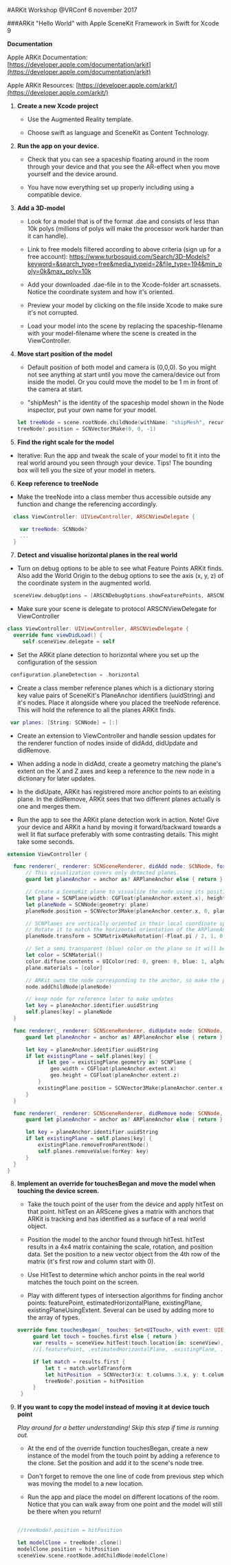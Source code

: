 #ARKit Workshop @VRConf 6 november 2017

###ARKit "Hello World" with Apple SceneKit Framework in Swift for Xcode 9


**Documentation**

Apple ARKit Documentation:  [https://developer.apple.com/documentation/arkit](https://developer.apple.com/documentation/arkit)

Apple ARKit Resources:
[https://developer.apple.com/arkit/](https://developer.apple.com/arkit/)

1. **Create a new Xcode project**

    * Use the Augmented Reality template.

    * Choose swift as language and SceneKit as Content Technology.

2. **Run the app on your device.**

   * Check that you can see a spaceship floating around in the room through your device and that you see the AR-effect when you move yourself and the device around.

   * You have now everything set up properly including using a compatible device.

3. **Add a 3D-model**

   * Look for a model that is of the format .dae and consists of less than 10k polys (millions of polys will make the processor work harder than it can handle).

   * Link to free models filtered according to above criteria (sign up for a free account):
   https://www.turbosquid.com/Search/3D-Models?keyword=&search_type=free&media_typeid=2&file_type=194&min_poly=0k&max_poly=10k

   * Add your downloaded .dae-file in to the Xcode-folder art.scnassets. Notice the coordinate system and how it's oriented.

   * Preview your model by clicking on the file inside Xcode to make sure it's not corrupted.

   * Load your model into the scene by replacing the spaceship-filename with your model-filename where the scene is created in the ViewController.

4. **Move start position of the model**

   * Default position of both model and camera is (0,0,0). So you might not see anything at start until you move the camera/device out from inside the model. Or you could move the model to be 1 m in front of the camera at start.

   * "shipMesh" is the identity of the spaceship model shown in the Node inspector, put your own name for your model.

   ``` swift
   let treeNode = scene.rootNode.childNode(withName: "shipMesh", recursively: true)
   treeNode?.position = SCNVector3Make(0, 0, -1)
   ```

5. **Find the right scale for the model**

  * Iterative: Run the app and tweak the scale of your model to fit it into the real world around you seen through your device. Tips! The bounding box will tell you the size of your model in meters.

6. **Keep reference to treeNode**

  * Make the treeNode into a class member thus accessible outside any function and change the referencing accordingly.

  ``` swift
    class ViewController: UIViewController, ARSCNViewDelegate {

      var treeNode: SCNNode?
      ...
    }
  ```

7. **Detect and visualise horizontal planes in the real world**

  * Turn on debug options to be able to see what Feature Points ARKit finds. Also add the World Origin to the debug options to see the axis (x, y, z) of the coordinate system in the augmented world.

  ``` swift
    sceneView.debugOptions = [ARSCNDebugOptions.showFeaturePoints, ARSCNDebugOptions.showWorldOrigin]
  ```

   * Make sure your scene is delegate to protocol ARSCNViewDelegate for ViewController

   ``` swift
   class ViewController: UIViewController, ARSCNViewDelegate {
     override func viewDidLoad() {
        self.sceneView.delegate = self
   ```

   * Set the ARKit plane detection to horizontal where you set up the configuration of the session
   ``` swift
    configuration.planeDetection = .horizontal
  ```

   * Create a class member reference planes which is a dictionary storing key value pairs of SceneKit's PlaneAnchor identifiers (uuidString) and it's nodes. Place it alongside where you placed the treeNode reference. This will hold the reference to all the planes ARKit finds.

   ``` swift
    var planes: [String: SCNNode] = [:]
   ```

   * Create an extension to ViewController and handle session updates for the renderer function of nodes inside of didAdd, didUpdate and didRemove.

   * When adding a node in didAdd, create a geometry matching the plane's extent on the X and Z axes and keep a reference to the new node in a dictionary for later updates.

   * In the didUpate, ARKit has registrered more anchor points to an existing plane. In the didRemove, ARKit sees that two different planes actually is one and merges them.

   * Run the app to see the ARKit plane detection work in action. Note! Give your device and ARKit a hand by moving it forward/backward towards a well lit flat surface preferably with some contrasting details. This might take some seconds.

   ``` swift
   extension ViewController {

     func renderer(_ renderer: SCNSceneRenderer, didAdd node: SCNNode, for anchor: ARAnchor) {
         // This visualization covers only detected planes.
         guard let planeAnchor = anchor as? ARPlaneAnchor else { return }

         // Create a SceneKit plane to visualize the node using its position and extent.
         let plane = SCNPlane(width: CGFloat(planeAnchor.extent.x), height: CGFloat(planeAnchor.extent.z))
         let planeNode = SCNNode(geometry: plane)
         planeNode.position = SCNVector3Make(planeAnchor.center.x, 0, planeAnchor.center.z)

         // SCNPlanes are vertically oriented in their local coordinate space.
         // Rotate it to match the horizontal orientation of the ARPlaneAnchor.
         planeNode.transform = SCNMatrix4MakeRotation(-Float.pi / 2, 1, 0, 0)

         // Set a semi transparent (blue) color on the plane so it will be visible to the eye.
         let color = SCNMaterial()
         color.diffuse.contents = UIColor(red: 0, green: 0, blue: 1, alpha: 0.4)
         plane.materials = [color]

         // ARKit owns the node corresponding to the anchor, so make the plane a child node.
         node.addChildNode(planeNode)

         // keep node for reference later to make updates
         let key = planeAnchor.identifier.uuidString
         self.planes[key] = planeNode
     }

     func renderer(_ renderer: SCNSceneRenderer, didUpdate node: SCNNode, for anchor: ARAnchor) {
         guard let planeAnchor = anchor as? ARPlaneAnchor else { return }

         let key = planeAnchor.identifier.uuidString
         if let existingPlane = self.planes[key] {
             if let geo = existingPlane.geometry as? SCNPlane {
                 geo.width = CGFloat(planeAnchor.extent.x)
                 geo.height = CGFloat(planeAnchor.extent.z)
             }
             existingPlane.position = SCNVector3Make(planeAnchor.center.x, -0.005, planeAnchor.center.z)
         }
     }

     func renderer(_ renderer: SCNSceneRenderer, didRemove node: SCNNode, for anchor: ARAnchor) {
         guard let planeAnchor = anchor as? ARPlaneAnchor else { return }

         let key = planeAnchor.identifier.uuidString
         if let existingPlane = self.planes[key] {
             existingPlane.removeFromParentNode()
             self.planes.removeValue(forKey: key)
         }
     }
   }
   ```

8. **Implement an override for touchesBegan and move the model when touching the device screen.**

   * Take the touch point of the user from the device and apply hitTest on that point. hitTest on an ARScene gives a matrix with anchors that ARKit is tracking and has identified as a surface of a real world object.

   * Position the model to the anchor found through hitTest. hitTest results in a 4x4 matrix containing the scale, rotation, and position data. Set the position to a new vector object from the 4th row of the matrix (it's first row and column start with 0).

   * Use HitTest to determine which anchor points in the real world matches the touch point on the screen.

   * Play with different types of intersection algorithms for finding anchor points: featurePoint, estimatedHorizontalPlane, existingPlane, existingPlaneUsingExtent. Several can be used by adding more to the array of types.

   ``` swift
   override func touchesBegan(_ touches: Set<UITouch>, with event: UIEvent?) {
        guard let touch = touches.first else { return }
        var results = sceneView.hitTest(touch.location(in: sceneView), types: [.existingPlaneUsingExtent])
        //[.featurePoint, .estimatedHorizontalPlane, .existingPlane, .existingPlaneUsingExtent])

        if let match = results.first {
            let t = match.worldTransform
            let hitPosition  = SCNVector3(x: t.columns.3.x, y: t.columns.3.y, z: t.columns.3.z)
            treeNode?.position = hitPosition
        }
    }
   ```

9. **If you want to copy the model instead of moving it at device touch point**

   _Play around for a better understanding! Skip this step if time is running out._

   * At the end of the override function touchesBegan, create a new instance of the model from the touch point by adding a reference to the clone. Set the position and add it to the scene's node tree.

   * Don't forget to remove the one line of code from previous step which was moving the model to a new location.

   * Run the app and place the model on different locations of the room. Notice that you can walk away from one point and the model will still be there when you return!

   ``` swift

   //treeNode?.position = hitPosition

   let modelClone = treeNode!.clone()
   modelClone.position = hitPosition
   sceneView.scene.rootNode.addChildNode(modelClone)
   ```
